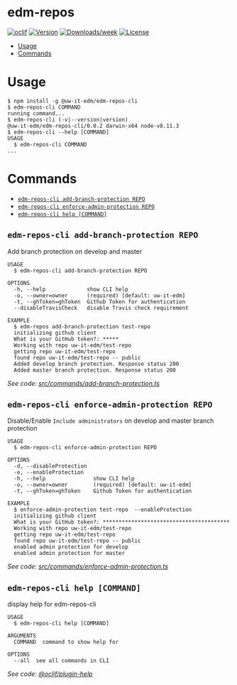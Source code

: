 edm-repos
=========



[![oclif](https://img.shields.io/badge/cli-oclif-brightgreen.svg)](https://oclif.io)
[![Version](https://img.shields.io/npm/v/edm-repos.svg)](https://npmjs.org/package/edm-repos)
[![Downloads/week](https://img.shields.io/npm/dw/edm-repos.svg)](https://npmjs.org/package/edm-repos)
[![License](https://img.shields.io/npm/l/edm-repos.svg)](https://github.com/uw-it-edm/edm-repos-cli/blob/master/package.json)

<!-- toc -->
* [Usage](#usage)
* [Commands](#commands)
<!-- tocstop -->
# Usage
<!-- usage -->
```sh-session
$ npm install -g @uw-it-edm/edm-repos-cli
$ edm-repos-cli COMMAND
running command...
$ edm-repos-cli (-v|--version|version)
@uw-it-edm/edm-repos-cli/0.0.2 darwin-x64 node-v8.11.3
$ edm-repos-cli --help [COMMAND]
USAGE
  $ edm-repos-cli COMMAND
...
```
<!-- usagestop -->
# Commands
<!-- commands -->
* [`edm-repos-cli add-branch-protection REPO`](#edm-repos-cli-add-branch-protection-repo)
* [`edm-repos-cli enforce-admin-protection REPO`](#edm-repos-cli-enforce-admin-protection-repo)
* [`edm-repos-cli help [COMMAND]`](#edm-repos-cli-help-command)

## `edm-repos-cli add-branch-protection REPO`

Add branch protection on develop and master

```
USAGE
  $ edm-repos-cli add-branch-protection REPO

OPTIONS
  -h, --help             show CLI help
  -o, --owner=owner      (required) [default: uw-it-edm]
  -t, --ghToken=ghToken  Github Token for authentication
  --disableTravisCheck   disable Travis check requirement

EXAMPLE
  $ edm-repos add-branch-protection test-repo
  initializing github client
  What is your GitHub token?: *****
  Working with repo uw-it-edm/test-repo
  getting repo uw-it-edm/test-repo
  found repo uw-it-edm/test-repo -- public
  Added develop branch protection. Response status 200
  Added master branch protection. Response status 200
```

_See code: [src/commands/add-branch-protection.ts](https://github.com/uw-it-edm/edm-repos-cli/blob/v0.0.2/src/commands/add-branch-protection.ts)_

## `edm-repos-cli enforce-admin-protection REPO`

Disable/Enable `Include administrators` on develop and master branch protection

```
USAGE
  $ edm-repos-cli enforce-admin-protection REPO

OPTIONS
  -d, --disableProtection
  -e, --enableProtection
  -h, --help               show CLI help
  -o, --owner=owner        (required) [default: uw-it-edm]
  -t, --ghToken=ghToken    Github Token for authentication

EXAMPLE
  $ enforce-admin-protection test-repo  --enableProtection
  initializing github client
  What is your GitHub token?: ****************************************
  Working with repo uw-it-edm/test-repo
  getting repo uw-it-edm/test-repo
  found repo uw-it-edm/test-repo -- public
  enabled admin protection for develop
  enabled admin protection for master
```

_See code: [src/commands/enforce-admin-protection.ts](https://github.com/uw-it-edm/edm-repos-cli/blob/v0.0.2/src/commands/enforce-admin-protection.ts)_

## `edm-repos-cli help [COMMAND]`

display help for edm-repos-cli

```
USAGE
  $ edm-repos-cli help [COMMAND]

ARGUMENTS
  COMMAND  command to show help for

OPTIONS
  --all  see all commands in CLI
```

_See code: [@oclif/plugin-help](https://github.com/oclif/plugin-help/blob/v2.1.3/src/commands/help.ts)_
<!-- commandsstop -->
